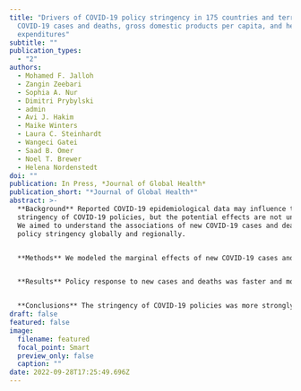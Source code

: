 ```yaml
---
title: "Drivers of COVID-19 policy stringency in 175 countries and territories:
  COVID-19 cases and deaths, gross domestic products per capita, and health
  expenditures"
subtitle: ""
publication_types:
  - "2"
authors:
  - Mohamed F. Jalloh
  - Zangin Zeebari
  - Sophia A. Nur
  - Dimitri Prybylski
  - admin
  - Avi J. Hakim
  - Maike Winters
  - Laura C. Steinhardt
  - Wangeci Gatei
  - Saad B. Omer
  - Noel T. Brewer
  - Helena Nordenstedt
doi: ""
publication: In Press, *Journal of Global Health*
publication_short: "*Journal of Global Health*"
abstract: >-
  **Background** Reported COVID-19 epidemiological data may influence the
  stringency of COVID-19 policies, but the potential effects are not understood.
  We aimed to understand the associations of new COVID-19 cases and deaths with
  policy stringency globally and regionally.


  **Methods** We modeled the marginal effects of new COVID-19 cases and deaths on policy stringency (scored 0–100) in 175 countries and territories, adjusting for gross domestic product (GDP), per capita and health expenditure (% of GDP), and public expenditure on health.  Time periods examined were March–August 2020, September 2020–February 2021, and March–August 2021.


  **Results** Policy response to new cases and deaths was faster and more stringent early in the COVID-19 pandemic (March–August 2020) compared to subsequent periods. New deaths were more strongly associated with stringent policies than new cases. In an average week, 1 new death per 100,000 people was associated with a stringency increase of 2.1 units in March–August 2020, 1.3 units in September 2020–February 2021, and 0.7 units in March–August 2021. New deaths in Africa and the Western Pacific were associated with more stringency than in other regions. Higher health expenditure as a percent of GDP was associated with less stringent policies. Similarly, higher public expenditure on health by governments was mostly associated with less stringency across all three periods. GDP per capita did not have consistent patterns of associations with stringency.


  **Conclusions** The stringency of COVID-19 policies was more strongly associated with new deaths than new cases. Our findings demonstrate the need for enhanced mortality surveillance to ensure policy alignment during health emergencies. Countries that invest less in health or have a lower public expenditure on health may be inclined to enact more stringent policies. This new empirical understanding of COVID-19 policy drivers can help public health officials anticipate and shape policy responses in future health emergencies.
draft: false
featured: false
image:
  filename: featured
  focal_point: Smart
  preview_only: false
  caption: ""
date: 2022-09-28T17:25:49.696Z
---
```

